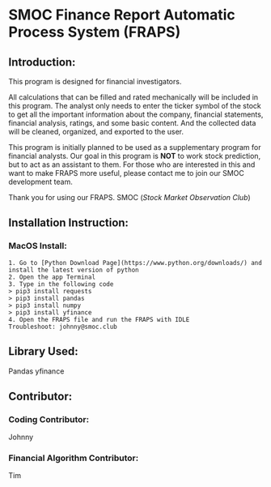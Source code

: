 # SMOC Finance Report Automatic Process System (FRAPS)
## Introduction:
This program is designed for financial investigators.

All calculations that can be filled and rated mechanically will be included in this program.
The analyst only needs to enter the ticker symbol of the stock to get all the important information about the company, financial statements, financial analysis, ratings, and some basic content. And the collected data will be cleaned, organized, and exported to the user.

This program is initially planned to be used as a supplementary program for financial analysts. Our goal in this program is **NOT** to work stock prediction, but to act as an assistant to them. For those who are interested in this and want to make FRAPS more useful, please contact me to join our SMOC development team.

Thank you for using our FRAPS.
SMOC (_Stock Market Observation Club_)

## Installation Instruction:
### MacOS Install:
    1. Go to [Python Download Page](https://www.python.org/downloads/) and install the latest version of python
    2. Open the app Terminal 
    3. Type in the following code
    > pip3 install requests
    > pip3 install pandas
    > pip3 install numpy
    > pip3 install yfinance
    4. Open the FRAPS file and run the FRAPS with IDLE
    Troubleshoot: johnny@smoc.club

## Library Used:
Pandas
yfinance

## Contributor:
### Coding Contributor:
Johnny
### Financial Algorithm Contributor:
Tim 
